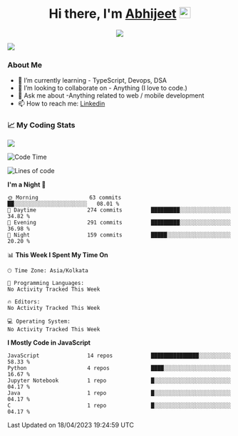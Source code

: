 <div align="center">
   <h1>Hi there, I'm <a href="">Abhijeet</a> <img src="https://media.giphy.com/media/hvRJCLFzcasrR4ia7z/giphy.gif" width="25px"> </h1>
   
   
   <img src="https://pronoun.cyou/x/y?subject=He&object=Him&height=20"> 
</div>

![](https://komarev.com/ghpvc/?username=abhijeetsingh-22)

<h3>About Me </h3>

<!-- - 🔭 I’m currently working on - My engineering Capstone Project -->
- 🌱 I’m currently learning - TypeScript, Devops, DSA
- 👯 I’m looking to collaborate on - Anything (I love to code.)
- 💬 Ask me about -Anything related to web / mobile development
- 📫 How to reach me: [Linkedin](https://www.linkedin.com/in/amabhijeet/)

### &#128200; My Coding Stats

<img align="center" src="https://github-readme-stats.vercel.app/api?username=abhijeetsingh-22&count_private=true&show_icons=true&theme=default&hide=stars" />

<!--START_SECTION:waka-->
![Code Time](http://img.shields.io/badge/Code%20Time-446%20hrs%2041%20mins-blue)

![Lines of code](https://img.shields.io/badge/From%20Hello%20World%20I%27ve%20Written-2.0%20million%20lines%20of%20code-blue)

**I'm a Night 🦉** 

```text
🌞 Morning                63 commits          ██░░░░░░░░░░░░░░░░░░░░░░░   08.01 % 
🌆 Daytime                274 commits         █████████░░░░░░░░░░░░░░░░   34.82 % 
🌃 Evening                291 commits         █████████░░░░░░░░░░░░░░░░   36.98 % 
🌙 Night                  159 commits         █████░░░░░░░░░░░░░░░░░░░░   20.20 % 
```


📊 **This Week I Spent My Time On** 

```text
🕑︎ Time Zone: Asia/Kolkata

💬 Programming Languages: 
No Activity Tracked This Week

🔥 Editors: 
No Activity Tracked This Week

💻 Operating System: 
No Activity Tracked This Week
```

**I Mostly Code in JavaScript** 

```text
JavaScript               14 repos            ███████████████░░░░░░░░░░   58.33 % 
Python                   4 repos             ████░░░░░░░░░░░░░░░░░░░░░   16.67 % 
Jupyter Notebook         1 repo              █░░░░░░░░░░░░░░░░░░░░░░░░   04.17 % 
Java                     1 repo              █░░░░░░░░░░░░░░░░░░░░░░░░   04.17 % 
C                        1 repo              █░░░░░░░░░░░░░░░░░░░░░░░░   04.17 % 
```




 Last Updated on 18/04/2023 19:24:59 UTC
<!--END_SECTION:waka-->
